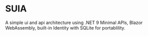 # SUIA
A simple ui and api architecture using .NET 9 Minimal APIs, Blazor WebAssembly, built-in Identity with SQLite for portablility.
